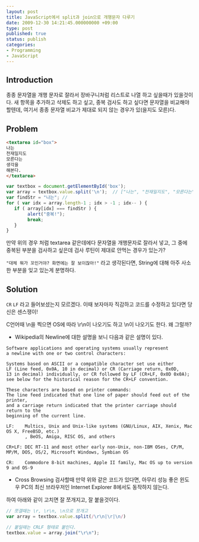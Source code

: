 ```yaml
---
layout: post
title: JavaScript에서 split과 join으로 개행문자 다루기
date: 2009-12-30 14:21:45.000000000 +09:00
type: post
published: true
status: publish
categories:
- Programming
- JavaScript
---
```


## Introduction
종종 문자열을 개행 문자로 잘라서 장바구니처럼 리스트로 나열 하고 싶을때가 있을것이다.
새 항목을 추가하고 삭제도 하고 싶고, 중복 검사도 하고 싶다면 문자열을 비교해야 할텐데,
여기서 종종 문자열 비교가 제대로 되지 않는 경우가 있(을지도 모른)다.

## Problem

```html
<textarea id="box">
나는
천재일지도
모른다는
생각을
해본다.
</textarea>
```

```js
var textbox = document.getElementById('box');
var array = textbox.value.split('\n');  // ["나는", "천재일지도", "모른다는", "생각을", "해본다."]
var findStr = "나는"; //
for ( var idx = array.length-1 ; idx > -1 ; idx-- ) {
   if ( array[idx] === findStr ) {
        alert("중복!");
        break;
   }
}
```

만약 위의 경우 처럼 textarea 같은데에다 문자열을 개행문자로 잘라서 넣고, 그 중에 중복된 부분을 검사하고 싶은데 검사 루틴이 제대로 안먹는 경우가 있는가?

`"대체 뭐가 꼬인거야? 화면에는 잘 보이잖아!"` 라고 생각된다면, String에 대해 아주 사소한 부분을 잊고 있는게 분명하다.

## Solution

`CR` `LF` 라고 들어보셨는지 모르겠다. 이때 보자마자 직감하고 코드를 수정하고 있다면 당신은 센스쟁이!

C언어때 \n을 찍으면 OS에 따라 \r\n이 나오기도 하고 \n이 나오기도 한다. 왜 그럴까?

* Wikipedia의 Newline에 대한 설명을 보니 다음과 같은 설명이 있다.

```
Software applications and operating systems usually represent
a newline with one or two control characters:

Systems based on ASCII or a compatible character set use either
LF (Line feed, 0x0A, 10 in decimal) or CR (Carriage return, 0x0D,
13 in decimal) individually, or CR followed by LF (CR+LF, 0x0D 0x0A);
see below for the historical reason for the CR+LF convention.

These characters are based on printer commands:
The line feed indicated that one line of paper should feed out of the printer,
and a carriage return indicated that the printer carriage should return to the
beginning of the current line.

LF:    Multics, Unix and Unix-like systems (GNU/Linux, AIX, Xenix, Mac OS X, FreeBSD, etc.)
       , BeOS, Amiga, RISC OS, and others

CR+LF: DEC RT-11 and most other early non-Unix, non-IBM OSes, CP/M, MP/M, DOS, OS/2, Microsoft Windows, Symbian OS

CR:    Commodore 8-bit machines, Apple II family, Mac OS up to version 9 and OS-9
```

* Cross Browsing 검사할때 만약 위와 같은 코드가 있다면, 아무리 성능 좋은 윈도우 PC의 최신 브라우저인 Internet Explorer 8에서도 동작하지 않는다.


하여 아래와 같이 고치면 잘 쪼개지고, 잘 붙을것이다. 

```js
// 쪼갤때는 \r, \r\n, \n으로 쪼개고
var array = textbox.value.split(/\r\n|\r|\n/)

// 붙일때는 CRLF 형태로 붙인다.
textbox.value = array.join("\r\n");
```
